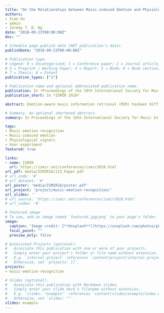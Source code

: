 ```yaml
---
title: "On the Relationships between Music-induced Emotion and Physiological Signals"
authors:
- Xiao Hu
- admin
- Jeremy T. D. Ng
date: "2018-09-23T00:00:00Z"
doi: ""

# Schedule page publish date (NOT publication's date).
publishDate: "2018-09-23T00:00:00Z"

# Publication type.
# Legend: 0 = Uncategorized; 1 = Conference paper; 2 = Journal article;
# 3 = Preprint / Working Paper; 4 = Report; 5 = Book; 6 = Book section;
# 7 = Thesis; 8 = Patent
publication_types: ["1"]

# Publication name and optional abbreviated publication name.
publication: In *Proceedings of the 19th International Society for Music Information Retrieval Conference (ISMIR 2018)*
publication_short: In *ISMIR 2018*

abstract: Emotion-aware music information retrieval (MIR) hasbeen difficult due to the subjectivity and temporality ofemotion responses to music. Physiological signals are regarded as related to emotion and thus could potentially beexploited in emotion-aware music discovery. This studyexplored the possibility of using physiological signals todetect users’ emotion responses to music, with consideration of individual characteristics (personality, music preferences, etc.). A user experiment was conducted with 23participants who searched for music in a novel MIR system. Users’ listening behaviors and self-reported emotionresponses to a total of 628 music pieces were collected.During music listening, a series of peripheral physiological signals (e.g., heart rate, skin conductance) were recorded from participants unobtrusively using a researchgrade wearable wristband. A set of features in the timeand frequency- domains were extracted from the physiological signals and analyzed using statistical and machinelearning methods. Results reveal 1) significant differences in some physiological features between positiveand negative arousal and mood categories, and 2) effective classification of emotion responses based on physiological signals for some individuals. The findings cancontribute to further improvement of emotion-aware intelligent MIR systems exploiting physiological signals asan objective and personalized input.

# Summary. An optional shortened abstract.
summary: In Proceedings of the 19th International Society for Music Information Retrieval Conference (ISMIR 2018).

tags:
- Music emotion recognition
- Music-induced emotion
- Physiological signals
- User experiment
featured: true

links:
- name: ISMIR
  url: https://ismir.net/conferences/ismir2018.html
url_pdf: media/ISMIR18/115_Paper.pdf
# url_code: '#'
# url_dataset: '#'
url_poster: 'media/ISMIR18/poster.pdf'
url_project: 'project/music-emotion-recognition/'
url_slides: ''
# url_source: 'https://ismir.net/conferences/ismir2018.html'
# url_video: '#'

# Featured image
# To use, add an image named `featured.jpg/png` to your page's folder. 
image:
  caption: 'Image credit: [**Unsplash**](https://unsplash.com/photos/pLCdAaMFLTE)'
  focal_point: ""
  preview_only: false

# Associated Projects (optional).
#   Associate this publication with one or more of your projects.
#   Simply enter your project's folder or file name without extension.
#   E.g. `internal-project` references `content/project/internal-project/index.md`.
#   Otherwise, set `projects: []`.
projects:
- music-emotion-recognition

# Slides (optional).
#   Associate this publication with Markdown slides.
#   Simply enter your slide deck's filename without extension.
#   E.g. `slides: "example"` references `content/slides/example/index.md`.
#   Otherwise, set `slides: ""`.
slides: example
---
```



